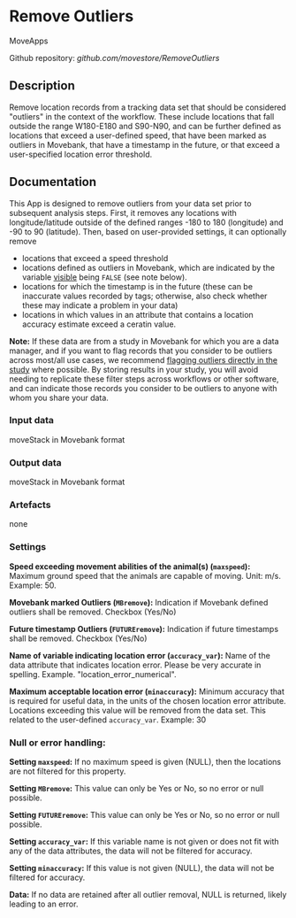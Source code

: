 # Remove Outliers
MoveApps

Github repository: *github.com/movestore/RemoveOutliers*

## Description
Remove location records from a tracking data set that should be considered "outliers" in the context of the workflow. These include locations that fall outside the range W180-E180 and S90-N90, and can be further defined as locations that exceed a user-defined speed, that have been marked as outliers in Movebank, that have a timestamp in the future, or that exceed a user-specified location error threshold.

## Documentation
This App is designed to remove outliers from your data set prior to subsequent analysis steps. First, it removes any locations with longitude/latitude outside of the defined ranges -180 to 180 (longitude) and -90 to 90 (latitude). Then, based on user-provided settings, it can optionally remove
* locations that exceed a speed threshold
* locations defined as outliers in Movebank, which are indicated by the variable [visible](http://vocab.nerc.ac.uk/collection/MVB/current/MVB000209/) being `FALSE` (see note below). 
* locations for which the timestamp is in the future (these can be inaccurate values recorded by tags; otherwise, also check whether these may indicate a problem in your data)
* locations in which values in an attribute that contains a location accuracy estimate exceed a ceratin value.

**Note:** If these data are from a study in Movebank for which you are a data manager, and if you want to flag records that you consider to be outliers across most/all use cases, we recommend [flagging outliers directly in the study](https://www.movebank.org/cms/movebank-content/upload-qc#flag_outliers) where possible. By storing results in your study, you will avoid needing to replicate these filter steps across workflows or other software, and can indicate those records you consider to be outliers to anyone with whom you share your data.

### Input data
moveStack in Movebank format

### Output data
moveStack in Movebank format

### Artefacts
none

### Settings
**Speed exceeding movement abilities of the animal(s) (`maxspeed`):** Maximum ground speed that the animals are capable of moving. Unit: m/s. Example: 50.

**Movebank marked Outliers (`MBremove`):** Indication if Movebank defined outliers shall be removed. Checkbox (Yes/No)

**Future timestamp Outliers (`FUTUREremove`):** Indication if future timestamps shall be removed. Checkbox (Yes/No)

**Name of variable indicating location error (`accuracy_var`):** Name of the data attribute that indicates location error. Please be very accurate in spelling. Example. "location_error_numerical".

**Maximum acceptable location error (`minaccuracy`):** Minimum accuracy that is required for useful data, in the units of the chosen location error attribute. Locations exceeding this value will be removed from the data set. This related to the user-defined `accuracy_var`. Example: 30

### Null or error handling:
**Setting `maxspeed`:** If no maximum speed is given (NULL), then the locations are not filtered for this property. 

**Setting `MBremove`:** This value can only be Yes or No, so no error or null possible.

**Setting `FUTUREremove`:** This value can only be Yes or No, so no error or null possible.

**Setting `accuracy_var`:** If this variable name is not given or does not fit with any of the data attributes, the data will not be filtered for accuracy.

**Setting `minaccuracy`:** If this value is not given (NULL), the data will not be filtered for accuracy.

**Data:** If no data are retained after all outlier removal, NULL is returned, likely leading to an error.
